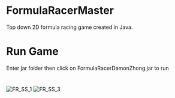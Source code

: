 # FormulaRacerMaster
 Top down 2D formula racing game created in Java.
 
# Run Game 
Enter jar folder then click on FormulaRacerDamonZhong.jar to run 
 
#
![FR_SS_1](https://user-images.githubusercontent.com/70302984/133866018-99300c26-18f1-4fce-96f4-2f3cf6ae95ba.png)
![FR_SS_3](https://user-images.githubusercontent.com/70302984/133866226-bd5688eb-40c3-4192-9698-6bbfd2d2cbdd.png)

